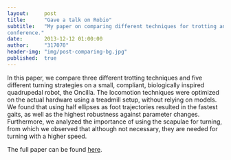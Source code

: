 ```yaml
---
layout:     post
title:      "Gave a talk on Robio"
subtitle:   "My paper on comparing different techniques for trotting and turning got accepted for the Robio 
conference."
date:       2013-12-12 01:00:00
author:     "317070"
header-img: "img/post-comparing-bg.jpg"
published:  true
---
```


<p>In this paper, we compare three different trotting techniques and five different turning strategies on a 
small, compliant, biologically inspired quadrupedal robot, the Oncilla. The locomotion techniques were optimized on the actual hardware using a treadmill setup, without relying on models. We found that using half ellipses as foot trajectories resulted in the fastest gaits, as well as the highest robustness against parameter changes. Furthermore, we analyzed the importance of using the scapulae for turning, from which we observed that although not necessary, they are needed for turning with a higher speed.</p>

<p>The full paper can be found <a 
href="https://biblio.ugent.be/input/download?func=downloadFile&fileOId=4215696">here</a>.</p>
